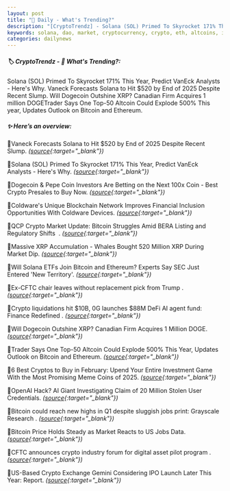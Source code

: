 ```yaml
---
layout: post
title: "🌅 Daily - What's Trending?"
description: "[CryptoTrendz] - Solana (SOL) Primed To Skyrocket 171% This Year, Predict VanEck Analysts - Here's Why. Vaneck Forecasts Solana to Hit $520 by End of 2025 Despite Recent Slump. Will Dogecoin Outshine XRP? Canadian Firm Acquires 1 million DOGETrader Says One Top-50 Altcoin Could Explode 500% This year, Updates Outlook on Bitcoin and Ethereum."
keywords: solana, dao, market, cryptocurrency, crypto, eth, altcoins, investment, nft, defi, assets
categories: dailynews
---
```


##### 🏷️  CryptoTrendz - 📌 *What's Trending?:*

Solana (SOL) Primed To Skyrocket 171% This Year, Predict VanEck Analysts - Here's Why. Vaneck Forecasts Solana to Hit $520 by End of 2025 Despite Recent Slump. Will Dogecoin Outshine XRP? Canadian Firm Acquires 1 million DOGETrader Says One Top-50 Altcoin Could Explode 500% This year, Updates Outlook on Bitcoin and Ethereum.

##### ✨ *Here’s an overview:*


🔹Vaneck Forecasts Solana to Hit $520 by End of 2025 Despite Recent Slump. *([source](https://s.avyag.com/xkew){:target="_blank"})*

🔹Solana (SOL) Primed To Skyrocket 171% This Year, Predict VanEck Analysts - Here's Why. *([source](https://s.avyag.com/n975){:target="_blank"})*

🔹Dogecoin & Pepe Coin Investors Are Betting on the Next 100x Coin - Best Crypto Presales to Buy Now. *([source](https://s.avyag.com/uxxk){:target="_blank"})*

🔹Coldware's Unique Blockchain Network Improves Financial Inclusion Opportunities With Coldware Devices. *([source](https://s.avyag.com/39mz){:target="_blank"})*

🔹QCP Crypto Market Update: Bitcoin Struggles Amid BERA Listing and Regulatory Shifts  . *([source](https://s.avyag.com/nxs0){:target="_blank"})*

🔹Massive XRP Accumulation - Whales Bought 520 Million XRP During Market Dip. *([source](https://s.avyag.com/b5z6){:target="_blank"})*

🔹Will Solana ETFs Join Bitcoin and Ethereum? Experts Say SEC Just Entered \'New Territory\'. *([source](https://s.avyag.com/4kzm){:target="_blank"})*

🔹Ex-CFTC chair leaves without replacement pick from Trump . *([source](https://s.avyag.com/5fh6){:target="_blank"})*

🔹Crypto liquidations hit $10B, 0G launches $88M DeFi AI agent fund: Finance Redefined . *([source](https://s.avyag.com/u6an){:target="_blank"})*

🔹Will Dogecoin Outshine XRP? Canadian Firm Acquires 1 Million DOGE. *([source](https://s.avyag.com/7j9o){:target="_blank"})*

🔹Trader Says One Top-50 Altcoin Could Explode 500% This Year, Updates Outlook on Bitcoin and Ethereum. *([source](https://s.avyag.com/3mxr){:target="_blank"})*

🔹6 Best Cryptos to Buy in February: Upend Your Entire Investment Game With the Most Promising Meme Coins of 2025. *([source](https://s.avyag.com/iq3q){:target="_blank"})*

🔹OpenAI Hack? AI Giant Investigating Claim of 20 Million Stolen User Credentials. *([source](https://s.avyag.com/lslf){:target="_blank"})*

🔹Bitcoin could reach new highs in Q1 despite sluggish jobs print: Grayscale Research . *([source](https://s.avyag.com/bjd3){:target="_blank"})*

🔹Bitcoin Price Holds Steady as Market Reacts to US Jobs Data. *([source](https://s.avyag.com/3tlx){:target="_blank"})*

🔹CFTC announces crypto industry forum for digital asset pilot program . *([source](https://s.avyag.com/tj39){:target="_blank"})*

🔹US-Based Crypto Exchange Gemini Considering IPO Launch Later This Year: Report. *([source](https://s.avyag.com/5mfx){:target="_blank"})*
